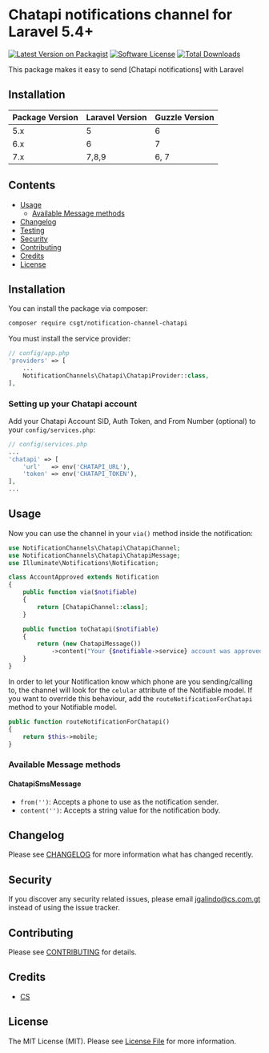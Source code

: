 # Chatapi notifications channel for Laravel 5.4+

[![Latest Version on Packagist](https://img.shields.io/packagist/v/csgt/notification-channel-chatapi.svg?style=flat-square)](https://packagist.org/packages/csgt/notification-channel-chatapi)
[![Software License](https://img.shields.io/badge/license-MIT-brightgreen.svg?style=flat-square)](LICENSE.md)
[![Total Downloads](https://img.shields.io/packagist/dt/csgt/laravel-notification-channel-chatapi.svg?style=flat-square)](https://packagist.org/packages/csgt/notification-channel-chatapi)

This package makes it easy to send [Chatapi notifications] with Laravel

## Installation

| Package Version | Laravel Version | Guzzle Version |
| --------------- | --------------- | -------------- |
| 5.x             | 5               | 6              |
| 6.x             | 6               | 7              |
| 7.x             | 7,8,9           | 6, 7           |

## Contents

-   [Usage](#usage)
    -   [Available Message methods](#available-message-methods)
-   [Changelog](#changelog)
-   [Testing](#testing)
-   [Security](#security)
-   [Contributing](#contributing)
-   [Credits](#credits)
-   [License](#license)

## Installation

You can install the package via composer:

```bash
composer require csgt/notification-channel-chatapi
```

You must install the service provider:

```php
// config/app.php
'providers' => [
    ...
    NotificationChannels\Chatapi\ChatapiProvider::class,
],
```

### Setting up your Chatapi account

Add your Chatapi Account SID, Auth Token, and From Number (optional) to your `config/services.php`:

```php
// config/services.php
...
'chatapi' => [
    'url'   => env('CHATAPI_URL'),
    'token' => env('CHATAPI_TOKEN'),
],
...
```

## Usage

Now you can use the channel in your `via()` method inside the notification:

```php
use NotificationChannels\Chatapi\ChatapiChannel;
use NotificationChannels\Chatapi\ChatapiMessage;
use Illuminate\Notifications\Notification;

class AccountApproved extends Notification
{
    public function via($notifiable)
    {
        return [ChatapiChannel::class];
    }

    public function toChatapi($notifiable)
    {
        return (new ChatapiMessage())
            ->content("Your {$notifiable->service} account was approved!");
    }
}
```

In order to let your Notification know which phone are you sending/calling to, the channel will look for the `celular` attribute of the Notifiable model. If you want to override this behaviour, add the `routeNotificationForChatapi` method to your Notifiable model.

```php
public function routeNotificationForChatapi()
{
    return $this->mobile;
}
```

### Available Message methods

#### ChatapiSmsMessage

-   `from('')`: Accepts a phone to use as the notification sender.
-   `content('')`: Accepts a string value for the notification body.

## Changelog

Please see [CHANGELOG](CHANGELOG.md) for more information what has changed recently.

## Security

If you discover any security related issues, please email jgalindo@cs.com.gt instead of using the issue tracker.

## Contributing

Please see [CONTRIBUTING](CONTRIBUTING.md) for details.

## Credits

-   [CS](https://github.com/csgt)

## License

The MIT License (MIT). Please see [License File](LICENSE.md) for more information.
